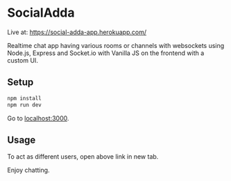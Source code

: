 # SocialAdda

Live at: <https://social-adda-app.herokuapp.com/>

Realtime chat app having various rooms or channels with websockets using Node.js, Express and Socket.io with Vanilla JS on the frontend with a custom UI.

## Setup

```JAVASCRIPT
npm install
npm run dev
```

Go to [localhost:3000](http://localhost:3000).

## Usage

To act as different users, open above link in new tab.

Enjoy chatting.
